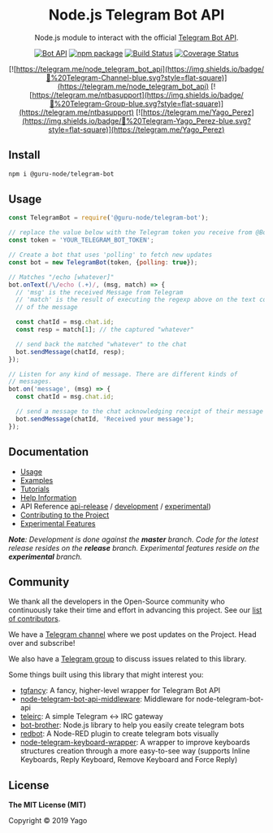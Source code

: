 <h1 align="center">Node.js Telegram Bot API</h1>

<div align="center">

Node.js module to interact with the official [Telegram Bot API](https://core.telegram.org/bots/api).


[![Bot API](https://img.shields.io/badge/Bot%20API-v.5.5-00aced.svg?style=flat-square&logo=telegram)](https://core.telegram.org/bots/api)
[![npm package](https://img.shields.io/npm/v/node-telegram-bot-api?logo=npm&style=flat-square)](https://www.npmjs.org/package/node-telegram-bot-api)
[![Build Status](https://img.shields.io/travis/yagop/node-telegram-bot-api/master?style=flat-square&logo=travis)](https://travis-ci.org/yagop/node-telegram-bot-api)
[![Coverage Status](https://img.shields.io/codecov/c/github/yagop/node-telegram-bot-api?style=flat-square&logo=codecov)](https://codecov.io/gh/yagop/node-telegram-bot-api)

[![https://telegram.me/node_telegram_bot_api](https://img.shields.io/badge/💬%20Telegram-Channel-blue.svg?style=flat-square)](https://telegram.me/node_telegram_bot_api)
[![https://telegram.me/ntbasupport](https://img.shields.io/badge/💬%20Telegram-Group-blue.svg?style=flat-square)](https://telegram.me/ntbasupport)
[![https://telegram.me/Yago_Perez](https://img.shields.io/badge/💬%20Telegram-Yago_Perez-blue.svg?style=flat-square)](https://telegram.me/Yago_Perez)

</div>

## Install

```sh
npm i @guru-node/telegram-bot
```

## Usage

```js
const TelegramBot = require('@guru-node/telegram-bot');

// replace the value below with the Telegram token you receive from @BotFather
const token = 'YOUR_TELEGRAM_BOT_TOKEN';

// Create a bot that uses 'polling' to fetch new updates
const bot = new TelegramBot(token, {polling: true});

// Matches "/echo [whatever]"
bot.onText(/\/echo (.+)/, (msg, match) => {
  // 'msg' is the received Message from Telegram
  // 'match' is the result of executing the regexp above on the text content
  // of the message

  const chatId = msg.chat.id;
  const resp = match[1]; // the captured "whatever"

  // send back the matched "whatever" to the chat
  bot.sendMessage(chatId, resp);
});

// Listen for any kind of message. There are different kinds of
// messages.
bot.on('message', (msg) => {
  const chatId = msg.chat.id;

  // send a message to the chat acknowledging receipt of their message
  bot.sendMessage(chatId, 'Received your message');
});
```

## Documentation

* [Usage][usage]
* [Examples][examples]
* [Tutorials][tutorials]
* [Help Information][help]
* API Reference [api-release] / [development][api-dev] / [experimental][api-experimental])
* [Contributing to the Project][contributing]
* [Experimental Features][experimental]

_**Note**: Development is done against the **master** branch.
Code for the latest release resides on the **release** branch.
Experimental features reside on the **experimental** branch._


## Community

We thank all the developers in the Open-Source community who continuously
take their time and effort in advancing this project.
See our [list of contributors][contributors].

We have a [Telegram channel][tg-channel] where we post updates on
the Project. Head over and subscribe!

We also have a [Telegram  group][tg-group] to discuss issues related to this library.

Some things built using this library that might interest you:

* [tgfancy](https://github.com/GochoMugo/tgfancy): A fancy, higher-level wrapper for Telegram Bot API
* [node-telegram-bot-api-middleware](https://github.com/idchlife/node-telegram-bot-api-middleware): Middleware for node-telegram-bot-api
* [teleirc](https://github.com/FruitieX/teleirc): A simple Telegram ↔ IRC gateway
* [bot-brother](https://github.com/SerjoPepper/bot-brother): Node.js library to help you easily create telegram bots
* [redbot](https://github.com/guidone/node-red-contrib-chatbot): A Node-RED plugin to create telegram bots visually
* [node-telegram-keyboard-wrapper](https://github.com/alexandercerutti/node-telegram-keyboard-wrapper): A wrapper to improve keyboards structures creation through a more easy-to-see way (supports Inline Keyboards, Reply Keyboard, Remove Keyboard and Force Reply)

## License

**The MIT License (MIT)**

Copyright © 2019 Yago

[usage]:https://github.com/guru-node/telegram-bot/tree/master/doc/usage.md
[examples]:https://github.com/guru-node/telegram-bot/tree/master/examples
[help]:https://github.com/guru-node/telegram-bot/tree/master/doc/help.md
[tutorials]:https://github.com/guru-node/telegram-bot/tree/master/doc/tutorials.md
[api-dev]:https://github.com/guru-node/telegram-bot/tree/master/doc/api.md
[api-release]:https://github.com/guru-node/telegram-bot/tree/release/doc/api.md
[api-experimental]:https://github.com/guru-node/telegram-bot/tree/experimental/doc/api.md
[contributing]:https://github.com/guru-node/telegram-bot/tree/master/CONTRIBUTING.md
[contributors]:https://github.com/guru-node/telegram-bot/graphs/contributors
[experimental]:https://github.com/guru-node/telegram-bot/tree/master/doc/experimental.md
[tg-channel]:https://telegram.me/node_telegram_bot_api
[tg-group]:https://telegram.me/ntbasupport
